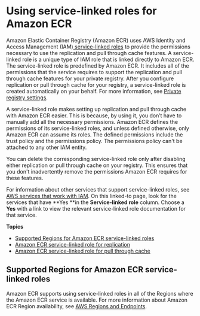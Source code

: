 # Using service\-linked roles for Amazon ECR<a name="using-service-linked-roles"></a>

Amazon Elastic Container Registry \(Amazon ECR\) uses AWS Identity and Access Management \(IAM\)[ service\-linked roles](https://docs.aws.amazon.com/IAM/latest/UserGuide/id_roles_terms-and-concepts.html#iam-term-service-linked-role) to provide the permissions necessary to use the replication and pull through cache features\. A service\-linked role is a unique type of IAM role that is linked directly to Amazon ECR\. The service\-linked role is predefined by Amazon ECR\. It includes all of the permissions that the service requires to support the replication and pull through cache features for your private registry\. After you configure replication or pull through cache for your registry, a service\-linked role is created automatically on your behalf\. For more information, see [Private registry settings](registry-settings.md)\.

A service\-linked role makes setting up replication and pull through cache with Amazon ECR easier\. This is because, by using it, you don’t have to manually add all the necessary permissions\. Amazon ECR defines the permissions of its service\-linked roles, and unless defined otherwise, only Amazon ECR can assume its roles\. The defined permissions include the trust policy and the permissions policy\. The permissions policy can't be attached to any other IAM entity\.

You can delete the corresponding service\-linked role only after disabling either replication or pull through cache on your registry\. This ensures that you don't inadvertently remove the permissions Amazon ECR requires for these features\.

For information about other services that support service\-linked roles, see [AWS services that work with IAM](https://docs.aws.amazon.com/IAM/latest/UserGuide/reference_aws-services-that-work-with-iam.html)\. On this linked\-to page, look for the services that have **Yes **in the **Service\-linked role** column\. Choose a **Yes** with a link to view the relevant service\-linked role documentation for that service\.

**Topics**
+ [Supported Regions for Amazon ECR service\-linked roles](#slr-regions)
+ [Amazon ECR service\-linked role for replication](slr-replication.md)
+ [Amazon ECR service\-linked role for pull through cache](slr-pullthroughcache.md)

## Supported Regions for Amazon ECR service\-linked roles<a name="slr-regions"></a>

Amazon ECR supports using service\-linked roles in all of the Regions where the Amazon ECR service is available\. For more information about Amazon ECR Region availability, see [AWS Regions and Endpoints](https://docs.aws.amazon.com/general/latest/gr/rande.html)\.
